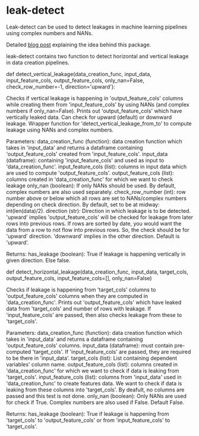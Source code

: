 # leak-detect
Leak-detect can be used to detect leakages in machine learning pipelines using complex numbers and NANs.

Detailed [blog post](https://towardsdatascience.com/detecting-data-leakage-in-ml-pipelines-using-nans-and-complex-numbers-66a066116b40) explaining the idea behind this package.
  
leak-detect contains two function to detect horizontal and vertical leakage in data creation pipelines.

def detect_vertical_leakage(data_creation_func, input_data, input_feature_cols, output_feature_cols, only_nan=False,
                            check_row_number=-1, direction='upward'):


Checks if vertical leakage is happening in 'output_feature_cols' columns while creating them from 'input_feature_cols'
by using NANs (and complex numbers if only_nan=False).
Prints out 'output_feature_cols' which have vertically leaked data. Can check for upward (default) or downward leakage.
Wrapper function for 'detect_vertical_leakage_from_to' to compute leakage using NANs and complex numbers.

Parameters:
    data_creation_func (function): data creation function which takes in 'input_data' and 
        returns a dataframe containing 'output_feature_cols' created from 'input_feature_cols'.
    input_data (dataframe): containing 'input_feature_cols' and used as input to 'data_creation_func'.
    input_feature_cols (list): columns in input data which are used to compute 'output_feature_cols'.
    output_feature_cols (list): columns created in 'data_creation_func' for which we want to check leakage
    only_nan (boolean): If only NANs should be used. By default, complex numbers are also used separately. 
    check_row_number (int): row number above or below which all rows are set to NANs/complex numbers depending 
        on check direction. By default, set to be at midway: int(len(data)/2).
    direction (str): Direction in which leakage is to be detected. 'upward' implies 'output_feature_cols' will 
        be checked for leakage from later rows into previous rows. If rows are sorted by date, you would want 
        the data from a row to not flow into previous rows. So, the check should be for 'upward' direction.
        'downward' implies in the other direction. Default is 'upward'.

Returns: 
    has_leakage (boolean): True if leakage is happening vertically in given direction. Else false.



def detect_horizontal_leakage(data_creation_func, input_data, target_cols, output_feature_cols, input_feature_cols=[], 
                              only_nan=False)
                              
Checks if leakage is happening from 'target_cols' columns to 'output_feature_cols' columns when they are computed
in 'data_creation_func'.
Prints out 'output_feature_cols' which have leaked data from 'target_cols' and number of rows with leakage.
If 'input_feature_cols' are passed, then also checks leakage from these to 'target_cols'.

Parameters:
    data_creation_func (function): data creation function which takes in 'input_data' and 
        returns a dataframe containing 'output_feature_cols' columns.
    input_data (dataframe): must contain pre-computed 'target_cols'. If 'input_feature_cols' are passed, they
        are required to be there in 'input_data'.
    target_cols (list): List containing dependent variables' column name.
    output_feature_cols (list): columns created in 'data_creation_func' for which we want to check if data 
        is leaking from 'target_cols'.
    input_feature_cols (list): columns from 'input_data' used in 'data_creation_func' to create features data. 
        We want to check if data is leaking from these columns into 'target_cols'. 
        By deafult, no columns are passed and this test is not done.
    only_nan (boolean): Only NANs are used for check if True. Complex numbers are also used if False.
        Default False.

Returns:
    has_leakage (boolean): True if leakage is happening from 'target_cols' to 'output_feature_cols' or from
        'input_feature_cols' to 'target_cols'.
                
